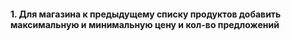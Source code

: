 #### 1. Для магазина к предыдущему списку продуктов добавить максимальную и минимальную цену и кол-во предложений
![]()
